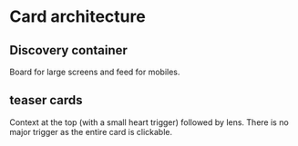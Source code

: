 # Card architecture

## Discovery container

Board for large screens and feed for mobiles.

## teaser cards

Context at the top (with a small heart trigger) followed by lens. There is no major trigger as the entire card is clickable.